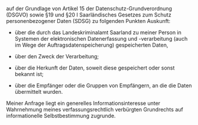 auf der Grundlage von Artikel 15 der Datenschutz-Grundverordnung (DSGVO) sowie
§19 und §20 I Saarländisches Gesetzes zum Schutz personenbezogener Daten (SDSG)
zu folgenden Punkten Auskunft:

+ über die durch das Landeskriminalamt Saarland zu meiner Person in Systemen
  der elektronischen Datenerfassung und -verarbeitung (auch im Wege der
  Auftragsdatenspeicherung) gespeicherten Daten,

+ über den Zweck der Verarbeitung;

+ über die Herkunft der Daten, soweit diese gespeichert oder sonst bekannt ist;

+ über die Empfänger oder die Gruppen von Empfängern, an die die Daten übermittelt wurden.

Meiner Anfrage liegt ein generelles Informationsinteresse unter Wahrnehmung
meines verfassungsrechtlich verbürgten Grundrechts auf informationelle
Selbstbestimmung zugrunde.
